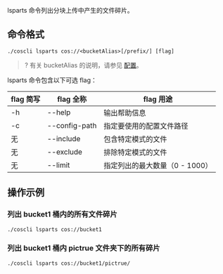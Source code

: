 lsparts 命令列出分块上传中产生的文件碎片。

## 命令格式

```plaintext
./coscli lsparts cos://<bucketAlias>[/prefix/] [flag]
```

>? 有关 bucketAlias 的说明，请参见 [配置](https://cloud.tencent.com/document/product/436/63144#alias)。
>

lsparts 命令包含以下可选 flag：

| flag 简写 | flag 全称     | flag 用途                    |
| --------- | ------------- | ---------------------------- |
| -h        | --help        | 输出帮助信息                 |
| -c        | --config-path | 指定要使用的配置文件路径     |
|     无      | --include     | 包含特定模式的文件           |
|     无      | --exclude     | 排除特定模式的文件           |
|     无      | --limit       | 指定列出的最大数量（0 - 1000） |

## 操作示例

### 列出 bucket1 桶内的所有文件碎片

```plaintext
./coscli lsparts cos://bucket1
```

### 列出 bucket1 桶内 pictrue 文件夹下的所有碎片

```plaintext
./coscli lsparts cos://bucket1/pictrue/
```
